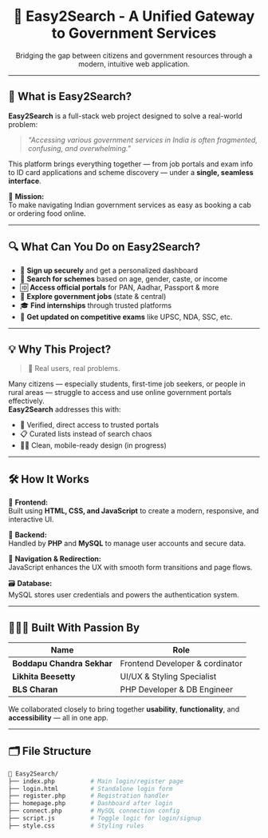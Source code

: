 <h1 align="center">🔎 Easy2Search - A Unified Gateway to Government Services</h1>

<p align="center">
  Bridging the gap between citizens and government resources through a modern, intuitive web application.
</p>

---

## 🚀 What is Easy2Search?

**Easy2Search** is a full-stack web project designed to solve a real-world problem:  
> _"Accessing various government services in India is often fragmented, confusing, and overwhelming."_

This platform brings everything together — from job portals and exam info to ID card applications and scheme discovery — under a **single, seamless interface**.

🎯 **Mission:**  
To make navigating Indian government services as easy as booking a cab or ordering food online.

---

## 🔍 What Can You Do on Easy2Search?

- 🔐 **Sign up securely** and get a personalized dashboard
- 🧾 **Search for schemes** based on age, gender, caste, or income
- 🆔 **Access official portals** for PAN, Aadhar, Passport & more
- 💼 **Explore government jobs** (state & central)
- 🎓 **Find internships** through trusted platforms
- 🧠 **Get updated on competitive exams** like UPSC, NDA, SSC, etc.

---

## 💡 Why This Project?

> 📌 Real users, real problems.

Many citizens — especially students, first-time job seekers, or people in rural areas — struggle to access and use online government portals effectively.  
**Easy2Search** addresses this with:
- 🔗 Verified, direct access to trusted portals
- 📋 Curated lists instead of search chaos
- 🧑‍💻 Clean, mobile-ready design (in progress)

---

## 🛠️ How It Works

🔧 **Frontend:**  
Built using **HTML, CSS, and JavaScript** to create a modern, responsive, and interactive UI.

🔐 **Backend:**  
Handled by **PHP** and **MySQL** to manage user accounts and secure data.

🔄 **Navigation & Redirection:**  
JavaScript enhances the UX with smooth form transitions and page flows.

🗃️ **Database:**  
MySQL stores user credentials and powers the authentication system.

---

## 🧑‍🤝‍🧑 Built With Passion By

| Name                    | Role                             |
|-------------------------|----------------------------------|
| **Boddapu Chandra Sekhar** | Frontend Developer & cordinator  |
| **Likhita Beesetty**       | UI/UX & Styling Specialist      |
| **BLS Charan**             | PHP Developer & DB Engineer     |

We collaborated closely to bring together **usability**, **functionality**, and **accessibility** — all in one app.

---

## 🗂️ File Structure

```bash
📁 Easy2Search/
├── index.php          # Main login/register page
├── login.html         # Standalone login form
├── register.php       # Registration handler
├── homepage.php       # Dashboard after login
├── connect.php        # MySQL connection config
├── script.js          # Toggle logic for login/signup
├── style.css          # Styling rules
